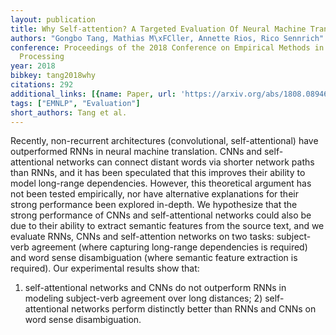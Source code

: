 ```yaml
---
layout: publication
title: Why Self-attention? A Targeted Evaluation Of Neural Machine Translation Architectures
authors: "Gongbo Tang, Mathias M\xFCller, Annette Rios, Rico Sennrich"
conference: Proceedings of the 2018 Conference on Empirical Methods in Natural Language
  Processing
year: 2018
bibkey: tang2018why
citations: 292
additional_links: [{name: Paper, url: 'https://arxiv.org/abs/1808.08946'}]
tags: ["EMNLP", "Evaluation"]
short_authors: Tang et al.
---
```

Recently, non-recurrent architectures (convolutional, self-attentional) have
outperformed RNNs in neural machine translation. CNNs and self-attentional
networks can connect distant words via shorter network paths than RNNs, and it
has been speculated that this improves their ability to model long-range
dependencies. However, this theoretical argument has not been tested
empirically, nor have alternative explanations for their strong performance
been explored in-depth. We hypothesize that the strong performance of CNNs and
self-attentional networks could also be due to their ability to extract
semantic features from the source text, and we evaluate RNNs, CNNs and
self-attention networks on two tasks: subject-verb agreement (where capturing
long-range dependencies is required) and word sense disambiguation (where
semantic feature extraction is required). Our experimental results show that:
1) self-attentional networks and CNNs do not outperform RNNs in modeling
subject-verb agreement over long distances; 2) self-attentional networks
perform distinctly better than RNNs and CNNs on word sense disambiguation.